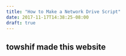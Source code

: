 ```yaml
---
title: "How to Make a Network Drive Script"
date: 2017-11-17T14:38:25-08:00
draft: true
---
```


## towshif made this website